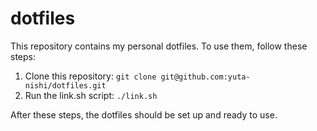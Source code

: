 # dotfiles

This repository contains my personal dotfiles. To use them, follow these steps:

1. Clone this repository: `git clone git@github.com:yuta-nishi/dotfiles.git`
2. Run the link.sh script: `./link.sh`

After these steps, the dotfiles should be set up and ready to use.
